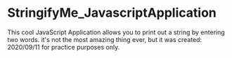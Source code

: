 # StringifyMe_JavascriptApplication
This cool JavaScript Application allows you to print out a string by entering two words. it's not the most amazing thing ever, but it was created: 2020/09/11 for practice purposes only.
